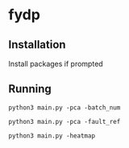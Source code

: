 # fydp

## Installation

Install packages if prompted

## Running

```
python3 main.py -pca -batch_num

python3 main.py -pca -fault_ref

python3 main.py -heatmap
```
